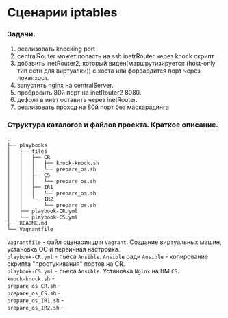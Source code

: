 # Сценарии iptables

### Задачи.
1. реализовать knocking port
2. centralRouter может попасть на ssh inetrRouter через knock скрипт
3. добавить inetRouter2, который виден(маршрутизируется (host-only тип сети для виртуалки)) с хоста или форвардится порт через локалхост.
4. запустить nginx на centralServer.
5. пробросить 80й порт на inetRouter2 8080.
6. дефолт в инет оставить через inetRouter.
7. реализовать проход на 80й порт без маскарадинга

### Структура каталогов и файлов проекта. Краткое описание.
```
.
├── playbooks
│   ├── files
│   │   ├── CR
│   │   │   ├── knock-knock.sh
│   │   │   └── prepare_os.sh
│   │   ├── CS
│   │   │   └── prepare_os.sh
│   │   ├── IR1
│   │   │   └── prepare_os.sh
│   │   └── IR2
│   │       └── prepare_os.sh
│   ├── playbook-CR.yml
│   └── playbook-CS.yml
├── README.md
└── Vagrantfile
```
`Vagrantfile` - файл сценария для `Vagrant`. Создание виртуальных машин, установка ОС и первичная настройка. <br/>
`playbook-CR.yml` - пьеса `Ansible`. `Ansible` ради `Ansible` - копирование скрипта "простукивания" портов на CR. <br/>
`playbook-CS.yml` - пьеса `Ansible`. Установка `Nginx` на ВМ `CS`. <br/>
`knock-knock.sh` -  <br/>
`prepare_os_CR.sh` -  <br/>
`prepare_os_CS.sh` -  <br/>
`prepare_os_IR1.sh` -  <br/>
`prepare_os_IR2.sh` -  <br/>
